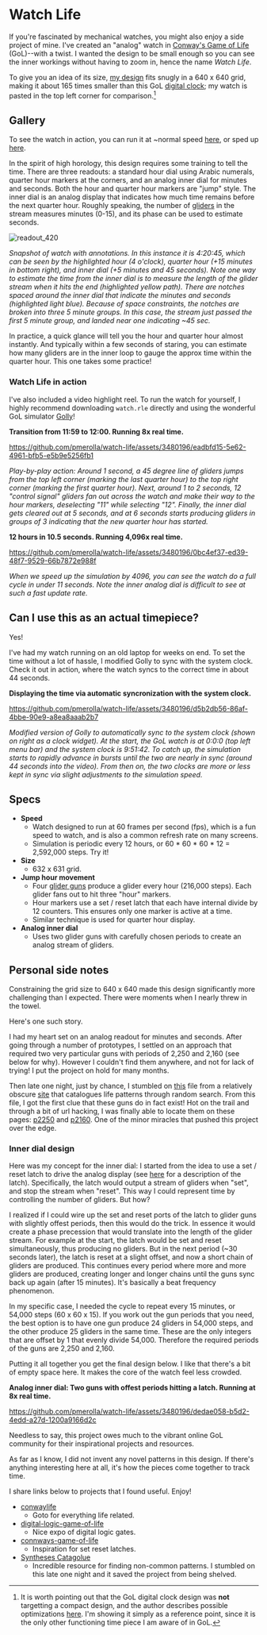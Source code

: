 # Watch Life

If you're fascinated by mechanical watches, you might also enjoy a side project of mine. I've created an "analog" watch in [Conway's Game of Life](https://en.wikipedia.org/wiki/Conway%27s_Game_of_Life) (GoL)--with a twist. I wanted the design to be small enough so you can see the inner workings without having to zoom in, hence the name *Watch Life*. 

To give you an idea of its size, [my design](https://copy.sh/life/?gist=5368d00b4e8329109a0af23dfdc85829&step=4) fits snugly in a 640 x 640 grid, making it about 165 times smaller than this GoL [digital clock](https://copy.sh/life/?gist=ca8ca84fd5f6ff82c29f7804061f547b&step=512); my watch is pasted in the top left corner for comparison.[^1]

## Gallery

To see the watch in action, you can run it at ~normal speed [here](https://copy.sh/life/?gist=5368d00b4e8329109a0af23dfdc85829&step=4), or sped up [here](https://copy.sh/life/?gist=5368d00b4e8329109a0af23dfdc85829&step=4096).

In the spirit of high horology, this design requires some training to tell the time. There are three readouts: a standard hour dial using Arabic numerals, quarter hour markers at the corners, and an analog inner dial for minutes and seconds. Both the hour and quarter hour markers are "jump" style. The inner dial is an analog display that indicates how much time remains before the next quarter hour. Roughly speaking, the number of [gliders](https://conwaylife.com/wiki/Glider) in the stream measures minutes (0-15), and its phase can be used to estimate seconds.

![readout_420](https://github.com/pmerolla/watch-life/assets/3480196/a8c86a86-8bad-497e-958b-eee63aa82713)

*Snapshot of watch with annotations. In this instance it is 4:20:45, which can be seen by the highlighted hour (4 o'clock), quarter hour (+15 minutes in bottom right), and inner dial (+5 minutes and 45 seconds). Note one way to estimate the time from the inner dial is to measure the length of the glider stream when it hits the end (highlighted yellow path). There are notches spaced around the inner dial that indicate the minutes and seconds (highlighted light blue). Because of space constraints, the notches are broken into three 5 minute groups. In this case, the stream just passed the first 5 minute group, and landed near one indicating ~45 sec.*

In practice, a quick glance will tell you the hour and quarter hour almost instantly. And typically within a few seconds of staring, you can estimate how many gliders are in the inner loop to gauge the approx time within the quarter hour. This one takes some practice!

### Watch Life in action

I've also included a video highlight reel. To run the watch for yourself, I highly recommend downloading `watch.rle` directly and using the wonderful GoL simulator [Golly](https://golly.sourceforge.io/)!

**Transition from 11:59 to 12:00. Running 8x real time.**

https://github.com/pmerolla/watch-life/assets/3480196/eadbfd15-5e62-4961-bfb5-e5b9e5256fb1

*Play-by-play action: Around 1 second, a 45 degree line of gliders jumps from the top left corner (marking the last quarter hour) to the top right corner (marking the first quarter hour). Next, around 1 to 2 seconds, 12 "control signal" gliders fan out across the watch and make their way to the hour markers, deselecting "11" while selecting "12". Finally, the inner dial gets cleared out at 5 seconds, and at 6 seconds starts producing gliders in groups of 3 indicating that the new quarter hour has started.*

**12 hours in 10.5 seconds. Running 4,096x real time.**

https://github.com/pmerolla/watch-life/assets/3480196/0bc4ef37-ed39-48f7-9529-66b7872e988f

*When we speed up the simulation by 4096, you can see the watch do a full cycle in under 11 seconds. Note the inner analog dial is difficult to see at such a fast update rate.*

## Can I use this as an actual timepiece?

Yes! 

I've had my watch running on an old laptop for weeks on end. To set the time without a lot of hassle, I modified Golly to sync with the system clock. Check it out in action, where the watch syncs to the correct time in about 44 seconds.

**Displaying the time via automatic syncronization with the system clock.**

https://github.com/pmerolla/watch-life/assets/3480196/d5b2db56-86af-4bbe-90e9-a8ea8aaab2b7

*Modified version of Golly to automatically sync to the system clock (shown on right as a clock widget). At the start, the GoL watch is at 0:0:0 (top left menu bar) and the system clock is 9:51:42. To catch up, the simulation starts to rapidly advance in bursts until the two are nearly in sync (around 44 seconds into the video). From then on, the two clocks are more or less kept in sync via slight adjustments to the simulation speed.*

## Specs

* **Speed**
  * Watch designed to run at 60 frames per second (fps), which is a fun speed to watch, and is also a common refresh rate on many screens. 
  * Simulation is periodic every 12 hours, or 60 * 60 * 60 * 12 = 2,592,000 steps. Try it!
* **Size**
  * 632 x 631 grid.
* **Jump hour movement**
  * Four [glider guns](https://en.wikipedia.org/wiki/Gun_(cellular_automaton)) produce a glider every hour (216,000 steps). Each glider fans out to hit three "hour" markers.
  * Hour markers use a set / reset latch that each have internal divide by 12 counters. This ensures only one marker is active at a time.
  * Similar technique is used for quarter hour display.
* **Analog inner dial**
  * Uses two glider guns with carefully chosen periods to create an analog stream of gliders.

## Personal side notes

Constraining the grid size to 640 x 640 made this design significantly more challenging than I expected. There were moments when I nearly threw in the towel. 

Here's one such story. 

I had my heart set on an analog readout for minutes and seconds. After going through a number of prototypes, I settled on an approach that required two very particular guns with periods of 2,250 and 2,160 (see below for why). However I couldn't find them anywhere, and not for lack of trying! I put the project on hold for many months.

Then late one night, just by chance, I stumbled on [this](https://catagolue.hatsya.com/textcensus/b3s23/synthesis-costs/gun) file from a relatively obscure [site]([https://catagolue.hatsya.com/textcensus/b3s23/synthesis-costs/gun](https://catagolue.hatsya.com/home)) that catalogues life patterns through random search. From this file, I got the first clue that these guns do in fact exist! Hot on the trail and through a bit of url hacking, I was finally able to locate them on these pages: [p2250](https://catagolue.hatsya.com/census/b3s23/synthesis-costs/gun?offset=1600) and [p2160](https://catagolue.hatsya.com/census/b3s23/synthesis-costs/gun?offset=2300). One of the minor miracles that pushed this project over the edge.

### Inner dial design ###

Here was my concept for the inner dial: I started from the idea to use a set / reset latch to drive the analog display (see [here](https://www.alanzucconi.com/2020/10/13/conways-game-of-life/) for a description of the latch). Specifically, the latch would output a stream of gliders when "set", and stop the stream when "reset". This way I could represent time by controlling the number of gliders. But how?

I realized if I could wire up the set and reset ports of the latch to glider guns with slightly offest periods, then this would do the trick. In essence it would create a phase precession that would translate into the length of the glider stream. For example at the start, the latch would be set and reset simultaneously, thus producing no gliders. But in the next period (~30 seconds later), the latch is reset at a slight offset, and now a short chain of gliders are produced. This continues every period where more and more gliders are produced, creating longer and longer chains until the guns sync back up again (after 15 minutes). It's basically a beat frequency phenomenon.

In my specific case, I needed the cycle to repeat every 15 minutes, or 54,000 steps (60 x 60 x 15). If you work out the gun periods that you need, the best option is to have one gun produce 24 gliders in 54,000 steps, and the other produce 25 gliders in the same time. These are the only integers that are offset by 1 that evenly divide 54,000. Therefore the required periods of the guns are 2,250 and 2,160. 

Putting it all together you get the final design below. I like that there's a bit of empty space here. It makes the core of the watch feel less crowded.

**Analog inner dial: Two guns with offest periods hitting a latch. Running at 8x real time.**

https://github.com/pmerolla/watch-life/assets/3480196/dedae058-b5d2-4edd-a27d-1200a9166d2c

Needless to say, this project owes much to the vibrant online GoL community for their inspirational projects and resources. 

As far as I know, I did not invent any novel patterns in this design. If there's anything interesting here at all, it's how the pieces come together to track time.

I share links below to projects that I found useful. Enjoy!

- [conwaylife](https://conwaylife.com/wiki/)
  - Goto for everything life related.
- [digital-logic-game-of-life](https://nicholas.carlini.com/writing/2020/digital-logic-game-of-life.html)
  - Nice expo of digital logic gates.
- [connways-game-of-life](https://www.alanzucconi.com/2020/10/13/conways-game-of-life/)
  - Inspiration for set reset latches.
- [Syntheses Catagolue](https://catagolue.hatsya.com/syntheses)
  - Incredible resource for finding non-common patterns. I stumbled on this late one night and it saved the project from being shelved.

[^1]: It is worth pointing out that the GoL digital clock design was **not** targetting a compact design, and the author describes possible optimizations [here](https://codegolf.stackexchange.com/questions/88783/build-a-digital-clock-in-conways-game-of-life). I'm showing it simply as a reference point, since it is the only other functioning time piece I am aware of in GoL.
